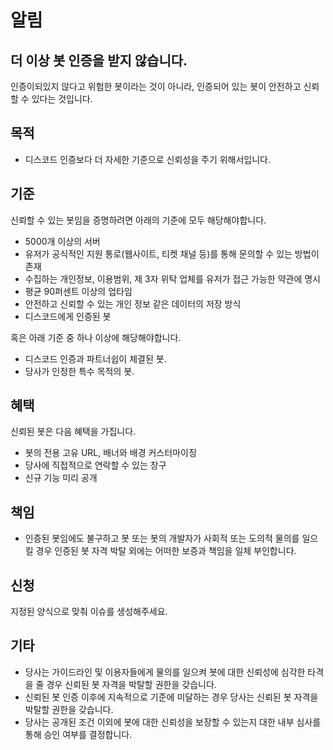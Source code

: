 # 알림

## 더 이상 봇 인증을 받지 않습니다.

인증이되있지 않다고 위험한 봇이라는 것이 아니라, 인증되어 있는 봇이 안전하고 신뢰할 수 있다는 것입니다.

## 목적

- 디스코드 인증보다 더 자세한 기준으로 신뢰성을 주기 위해서입니다.

## 기준

신뢰할 수 있는 봇임을 증명하려면 아래의 기준에 모두 해당해야합니다.

- 5000개 이상의 서버
- 유저가 공식적인 지원 통로(웹사이트, 티켓 채널 등)를 통해 문의할 수 있는 방법이 존재
- 수집하는 개인정보, 이용범위, 제 3자 위탁 업체를 유저가 접근 가능한 약관에 명시
- 평균 90퍼센트 이상의 업타임
- 안전하고 신뢰할 수 있는 개인 정보 같은 데이터의 저장 방식
- 디스코드에게 인증된 봇

혹은 아래 기준 중 하나 이상에 해당해야합니다.

- 디스코드 인증과 파트너쉽이 체결된 봇.
- 당사가 인정한 특수 목적의 봇.

## 혜택

신뢰된 봇은 다음 혜택을 가집니다.

- 봇의 전용 고유 URL, 배너와 배경 커스터마이징
- 당사에 직접적으로 연락할 수 있는 창구
- 신규 기능 미리 공개

## 책임

- 인증된 봇임에도 불구하고 봇 또는 봇의 개발자가 사회적 또는 도의적 물의를 일으킬 경우 인증된 봇 자격 박탈 외에는 어떠한 보증과 책임을 일체 부인합니다.

## 신청

지정된 양식으로 맞춰 이슈를 생성해주세요.

## 기타

- 당사는 가이드라인 및 이용자들에게 물의를 일으켜 봇에 대한 신뢰성에 심각한 타격을 줄 경우 신뢰된 봇 자격을 박탈할 권한을 갖습니다.
- 신뢰된 봇 인증 이후에 지속적으로 기준에 미달하는 경우 당사는 신뢰된 봇 자격을 박탈할 권한을 갖습니다.
- 당사는 공개된 조건 이외에 봇에 대한 신뢰성을 보장할 수 있는지 대한 내부 심사를 통해 승인 여부를 결정합니다.
